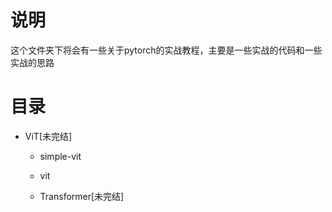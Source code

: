 # 说明    
这个文件夹下将会有一些关于pytorch的实战教程，主要是一些实战的代码和一些实战的思路

# 目录    
- ViT[未完结]
    - simple-vit
    - vit

  - Transformer[未完结]